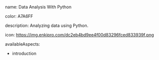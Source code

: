 name: Data Analysis With Python

color: A7A6FF

description: Analyzing data using Python.

icon: https://img.enkipro.com/dc2eb4bd9ee4f00d83296fced833939f.png

availableAspects:
  - introduction